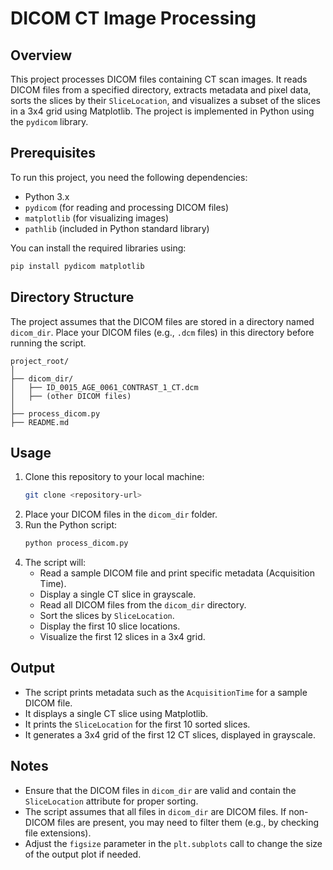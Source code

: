 # DICOM CT Image Processing

## Overview
This project processes DICOM files containing CT scan images. It reads DICOM files from a specified directory, extracts metadata and pixel data, sorts the slices by their `SliceLocation`, and visualizes a subset of the slices in a 3x4 grid using Matplotlib. The project is implemented in Python using the `pydicom` library.

## Prerequisites
To run this project, you need the following dependencies:
- Python 3.x
- `pydicom` (for reading and processing DICOM files)
- `matplotlib` (for visualizing images)
- `pathlib` (included in Python standard library)

You can install the required libraries using:
```bash
pip install pydicom matplotlib
```

## Directory Structure
The project assumes that the DICOM files are stored in a directory named `dicom_dir`. Place your DICOM files (e.g., `.dcm` files) in this directory before running the script.

```plaintext
project_root/
│
├── dicom_dir/
│   ├── ID_0015_AGE_0061_CONTRAST_1_CT.dcm
│   ├── (other DICOM files)
│
├── process_dicom.py
├── README.md
```

## Usage
1. Clone this repository to your local machine:
   ```bash
   git clone <repository-url>
   ```
2. Place your DICOM files in the `dicom_dir` folder.
3. Run the Python script:
   ```bash
   python process_dicom.py
   ```
4. The script will:
   - Read a sample DICOM file and print specific metadata (Acquisition Time).
   - Display a single CT slice in grayscale.
   - Read all DICOM files from the `dicom_dir` directory.
   - Sort the slices by `SliceLocation`.
   - Display the first 10 slice locations.
   - Visualize the first 12 slices in a 3x4 grid.

## Output
- The script prints metadata such as the `AcquisitionTime` for a sample DICOM file.
- It displays a single CT slice using Matplotlib.
- It prints the `SliceLocation` for the first 10 sorted slices.
- It generates a 3x4 grid of the first 12 CT slices, displayed in grayscale.

## Notes
- Ensure that the DICOM files in `dicom_dir` are valid and contain the `SliceLocation` attribute for proper sorting.
- The script assumes that all files in `dicom_dir` are DICOM files. If non-DICOM files are present, you may need to filter them (e.g., by checking file extensions).
- Adjust the `figsize` parameter in the `plt.subplots` call to change the size of the output plot if needed.

